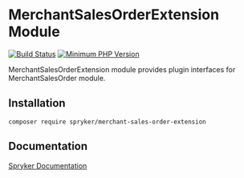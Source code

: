 # MerchantSalesOrderExtension Module
[![Build Status](https://travis-ci.org/spryker/merchant-sales-order-extension.svg)](https://travis-ci.org/spryker/merchant-sales-order-extension)
[![Minimum PHP Version](https://img.shields.io/badge/php-%3E%3D%207.2-8892BF.svg)](https://php.net/)

MerchantSalesOrderExtension module provides plugin interfaces for MerchantSalesOrder module.

## Installation

```
composer require spryker/merchant-sales-order-extension
```

## Documentation

[Spryker Documentation](https://academy.spryker.com/developing_with_spryker/module_guide/modules.html)
